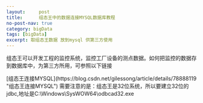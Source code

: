 ```yaml
---
layout:     post
title:      组态王中的数据连接MYSQL数据库教程
no-post-nav: true
category: bigData
tags: [bigData]
excerpt: 取组态王数据 放到mysql 供第三方使用
---
```

<p>组态王可以开发工程的监控系统，监控工厂设备的测点数据。如何把监控的数据存到数据库中，为第三方所用，可参照以下链接</p>
[组态王连接MYSQL](https://blog.csdn.net/gilessong/article/details/78888119 "组态王连接MYSQL")
需要注意的是：组态王是32位系统，所以要建立32位的jdbc,地址是C:\Windows\SysWOW64\odbcad32.exe




